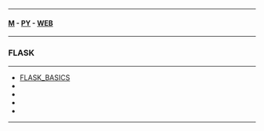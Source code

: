 
---

#### [M](https://github.com/ttltrk/TTT/blob/master/menu.md) - [PY](https://github.com/ttltrk/TTT/blob/master/PY/PY.md) - [WEB](https://github.com/ttltrk/TTT/blob/master/PY/WEB/WEB.md)

---

### FLASK

---

* [FLASK_BASICS](https://github.com/ttltrk/TTT/blob/master/PY/WEB/FLASK/FLASK_BASICS/FLASK_BASICS.md)
* []()
* []()
* []()
* []()

---
